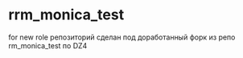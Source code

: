 # rrm_monica_test
for new role
репозиторий сделан под доработанный форк из репо rm_monica_test по DZ4
